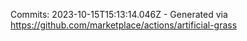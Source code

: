 Commits: 2023-10-15T15:13:14.046Z - Generated via https://github.com/marketplace/actions/artificial-grass
<br>
